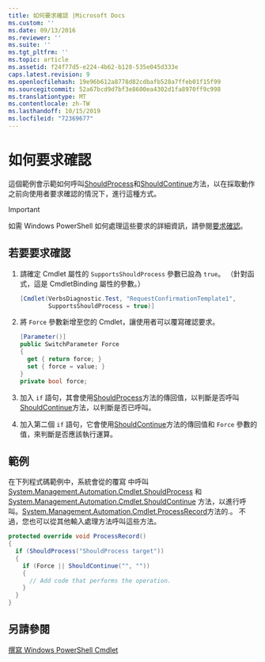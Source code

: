 ```yaml
---
title: 如何要求確認 |Microsoft Docs
ms.custom: ''
ms.date: 09/13/2016
ms.reviewer: ''
ms.suite: ''
ms.tgt_pltfrm: ''
ms.topic: article
ms.assetid: f24f77d5-e224-4b62-b128-535e045d333e
caps.latest.revision: 9
ms.openlocfilehash: 19e96b612a8778d82cdbafb528a7ffeb01f15f99
ms.sourcegitcommit: 52a67bcd9d7bf3e8600ea4302d1fa8970ff9c998
ms.translationtype: MT
ms.contentlocale: zh-TW
ms.lasthandoff: 10/15/2019
ms.locfileid: "72369677"
---
```

# <a name="how-to-request-confirmations"></a>如何要求確認

這個範例會示範如何呼叫[ShouldProcess](/dotnet/api/System.Management.Automation.Cmdlet.ShouldProcess)和[ShouldContinue](/dotnet/api/System.Management.Automation.Cmdlet.ShouldContinue)方法，以在採取動作之前向使用者要求確認的情況下，進行這種方式。

> [!IMPORTANT]
> 如需 Windows PowerShell 如何處理這些要求的詳細資訊，請參閱[要求確認](./requesting-confirmation-from-cmdlets.md)。

## <a name="to-request-confirmation"></a>若要要求確認

1. 請確定 Cmdlet 屬性的 `SupportsShouldProcess` 參數已設為 `true`。 （針對函式，這是 CmdletBinding 屬性的參數。）

    ```csharp
    [Cmdlet(VerbsDiagnostic.Test, "RequestConfirmationTemplate1",
            SupportsShouldProcess = true)]
    ```

2. 將 `Force` 參數新增至您的 Cmdlet，讓使用者可以覆寫確認要求。

    ```csharp
    [Parameter()]
    public SwitchParameter Force
    {
      get { return force; }
      set { force = value; }
    }
    private bool force;
    ```

3. 加入 `if` 語句，其會使用[ShouldProcess](/dotnet/api/System.Management.Automation.Cmdlet.ShouldProcess)方法的傳回值，以判斷是否呼叫[ShouldContinue](/dotnet/api/System.Management.Automation.Cmdlet.ShouldContinue)方法，以判斷是否已呼叫。

4. 加入第二個 `if` 語句，它會使用[ShouldContinue](/dotnet/api/System.Management.Automation.Cmdlet.ShouldContinue)方法的傳回值和 `Force` 參數的值，來判斷是否應該執行運算。

## <a name="example"></a>範例

在下列程式碼範例中，系統會從的覆寫 中呼叫 [System.Management.Automation.Cmdlet.ShouldProcess](/dotnet/api/System.Management.Automation.Cmdlet.ShouldProcess) 和 [System.Management.Automation.Cmdlet.ShouldContinue](/dotnet/api/System.Management.Automation.Cmdlet.ShouldContinue) 方法，以進行呼叫。[System.Management.Automation.Cmdlet.ProcessRecord](/dotnet/api/System.Management.Automation.Cmdlet.ProcessRecord)方法的.。 不過，您也可以從其他輸入處理方法呼叫這些方法。

```csharp
protected override void ProcessRecord()
{
  if (ShouldProcess("ShouldProcess target"))
  {
    if (Force || ShouldContinue("", ""))
    {
      // Add code that performs the operation.
    }
  }
}
```

## <a name="see-also"></a>另請參閱

[撰寫 Windows PowerShell Cmdlet](./writing-a-windows-powershell-cmdlet.md)
